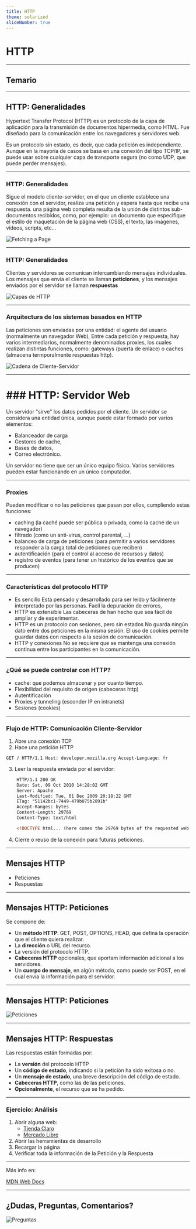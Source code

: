 ```yaml
---
title: HTTP
theme: solarized
slideNumber: true
---
```


# HTTP

---

## Temario

---

## HTTP: Generalidades

Hypertext Transfer Protocol (HTTP) es un protocolo de la capa de aplicación para la transmisión de documentos hipermedia, como HTML. 
Fue diseñado para la comunicación entre los navegadores y servidores web.

Es un protocolo sin estado, es decir, que cada petición es independiente.
Aunque en la mayoría de casos se basa en una conexión del tipo TCP/IP, se puede usar sobre cualquier capa de transporte segura (no como UDP, que puede perder mensajes).

----

### HTTP: Generalidades
Sigue el modelo cliente-servidor, en el que un cliente establece una conexión con el servidor, realiza una petición y espera hasta que recibe una respuesta.
una página web completa resulta de la unión de distintos sub-documentos recibidos, como, por ejemplo: un documento que especifique el estilo de maquetación de la página web (CSS), el texto, las imágenes, vídeos, scripts, etc...

![Fetching a Page](images/http/fetching-a-page.svg)

---

### HTTP: Generalidades
Clientes y servidores se comunican intercambiando mensajes individuales. 
Los mensajes que envía el cliente se llaman **peticiones**, y los mensajes enviados por el servidor se llaman 
**respuestas**

![Capas de HTTP](images/http/http-layers.svg)

----

### Arquitectura de los sistemas basados en HTTP

Las peticiones son enviadas por una entidad: el agente del usuario (normalmente un navegador Web),
Entre cada petición y respuesta, hay varios intermediarios, normalmente denominados proxies, los cuales realizan distintas 
funciones, como: gateways (puerta de enlace) o caches (almacena termporalmente respuestas http).

![Cadena de Cliente-Servidor](images/http/client-server-chain.svg)

---

# ### HTTP: Servidor Web

Un servidor "sirve" los datos pedidos por el cliente.
Un servidor se considera una entidad única, aunque puede estar formado por varios elementos:
- Balanceador de carga
- Gestores de cache, 
- Bases de datos, 
- Correo electrónico.

Un servidor no tiene que ser un único equipo físico.
Varios servidores pueden estar funcionando en un único computador.

---

### Proxies

Pueden modificar o no las peticiones que pasan por ellos, cumpliendo estas funciones: 
- caching (la caché puede ser pública o privada, como la caché de un navegador)
- filtrado (como un anti-virus, control parental, ...)
- balanceo de carga de peticiones (para permitir a varios servidores responder a la carga total de peticiones que reciben)
- autentificación (para el control al acceso de recursos y datos)
- registro de eventos (para tener un histórico de los eventos que se producen)

---

### Características del protocolo HTTP

- Es sencillo
Esta pensado y desarrollado para ser leído y fácilmente interpretado por las personas. Facil la depuración de errores, 
- HTTP es extensible
Las cabeceras de han hecho que sea fácil de ampliar y de experimentar. 
- HTTP es un protocolo con sesiones, pero sin estados
No guarda ningún dato entre dos peticiones en la mísma sesión. El uso de cookies permite guardar datos con respecto a la sesión de comunicación. 
- HTTP y conexiones
No se requiere que se mantenga una conexión continua entre los participantes en la comunicación. 

---

### ¿Qué se puede controlar con HTTP?

- cache: que podemos almacenar y por cuanto tiempo.
- Flexibilidad del requisito de origen (cabeceras http)
- Autentificación
- Proxies y tunneling (esconder IP en intranets)
- Sesiones (cookies)

---

### Flujo de HTTP: Comunicación Cliente-Servidor

1. Abre una conexión TCP
2. Hace una petición HTTP
```
GET / HTTP/1.1 Host: developer.mozilla.org Accept-Language: fr
```
3. Leer la respuesta enviada por el servidor:
```html
    HTTP/1.1 200 OK
    Date: Sat, 09 Oct 2010 14:28:02 GMT
    Server: Apache
    Last-Modified: Tue, 01 Dec 2009 20:18:22 GMT
    ETag: "51142bc1-7449-479b075b2891b"
    Accept-Ranges: bytes
    Content-Length: 29769
    Content-Type: text/html

    <!DOCTYPE html... (here comes the 29769 bytes of the requested web page)
```
4. Cierre o reuso de la conexión para futuras peticiones.

---

## Mensajes HTTP

- Peticiones
- Respuestas

---

## Mensajes HTTP: Peticiones

Se compone de:
- Un **método HTTP**: GET, POST, OPTIONS, HEAD, que defina la operación que el cliente quiera realizar. 
- La **dirección** o URL del recurso.
- La versión del protocolo HTTP. 
- **Cabeceras HTTP** opcionales, que aportam información adicional a los servidores.
- Un **cuerpo de mensaje**, en algún método, como puede ser POST, en el cual envía la información para el servidor.

---

## Mensajes HTTP: Peticiones

![Peticiones](images/http/http-request.svg)

---

## Mensajes HTTP: Respuestas

Las respuestas están formadas por:
- La **versión** del protocolo HTTP 
- Un **código de estado**, indicando si la petición ha sido exitosa o no.
- Un **mensaje de estado**, una breve descripción del código de estado.
- **Cabeceras HTTP**, como las de las peticiones.
- **Opcionalmente**, el recurso que se ha pedido.

---

### Ejercicio: Análisis

1. Abrir alguna web:
   - [Tienda Claro](https://tienda.claro.com.ar)
   - [Mercado Libre](https://www.mercadolibre.com.ar/)
2. Abrir las herramientas de desarrollo
3. Recargar la página
4. Verificar toda la información de la Petición y la Respuesta

---

Más info en:

[MDN Web Docs](https://developer.mozilla.org/es/docs/Web/HTTP&#41)

---

## ¿Dudas, Preguntas, Comentarios?

![Preguntas](images/pregunta.gif)
